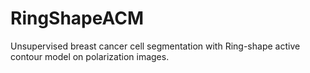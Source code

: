 # RingShapeACM
Unsupervised breast cancer cell segmentation with Ring-shape active contour model on polarization images.

